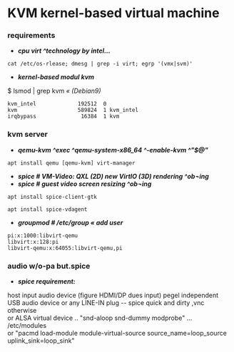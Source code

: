 # KVM kernel-based virtual machine

### requirements
* _**cpu virt ^technology by intel…**_

```
cat /etc/os-rlease; dmesg | grep -i virt; egrp '(vmx|svm)'
```


* _**kernel-based modul kvm**_

$ lsmod | grep kvm _« (Debian9)_

```
kvm_intel             192512  0
kvm                   589824  1 kvm_intel
irqbypass              16384  1 kvm
```


### kvm server
* _**qemu-kvm ^exec ^qemu-system-x86_64 ^-enable-kvm ^"$@"**_

```
apt install qemu [qemu-kvm] virt-manager
```


* _**spice # VM-Video: QXL (2D) new VirtIO (3D) rendering ^ob¬ing**_  
* _**spice   # guest video screen resizing ^ob¬ing**_

```
apt install spice-client-gtk
```
```
apt install spice-vdagent
```


* _**groupmod   # /etc/group « add user**_

```
pi:x:1000:libvirt-qemu
libvirt:x:128:pi
libvirt-qemu:x:64055:libvirt-qemu,pi
```


### audio w/o-pa but.spice

* _**spice requirement:**_

host input audio device (figure HDMI/DP dues input) pegel independent  
USB audio device or any LINE-IN plug -- spice quick and dirty ,vnc otherwise  
or ALSA virtual device .. "snd-aloop snd-dummy modprobe" ... /etc/modules  
or "pacmd load-module module-virtual-source source_name=loop_source uplink_sink=loop_sink"